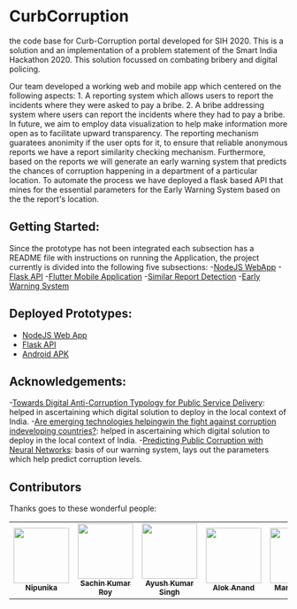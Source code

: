 # CurbCorruption
the code base for Curb-Corruption portal developed for SIH 2020.
This is a solution and an implementation of a problem statement of the Smart India Hackathon 2020. This solution focussed on combating bribery and digital policing.

Our team developed a working web and mobile app which centered on the following aspects:
    1. A reporting system which allows users to report the incidents where they were asked to pay a bribe.
    2. A bribe addressing system where users can report the incidents where they had to pay a bribe.
In future, we aim to employ data visualization to help make information more open as to facilitate upward transparency.
The reporting mechanism guaratees anonimity if the user opts for it, to ensure that reliable anonymous reports we have a report similarity checking mechanism. Furthermore, based on the reports we will generate an early warning system that predicts the chances of corruption happening in a department of a particular location. To automate the process we have deployed a flask based API that mines for the essential parameters for the Early Warning System based on the the report's location.


## Getting Started:
Since the prototype has not been integrated each subsection has a README file with instructions on running the Application, the project currently is divided into the following five subsections:
-[NodeJS WebApp](https://github.com/Nipunnyka/CurbCorruption/tree/master/WebAppQC)
-[Flask API](https://github.com/Nipunnyka/CurbCorruption/tree/master/API)
-[Flutter Mobile Application](https://github.com/Nipunnyka/CurbCorruption/tree/master/SIH-Mobile-App)
-[Similar Report Detection](https://github.com/Nipunnyka/CurbCorruption/tree/master/report_similarity_model)
-[Early Warning System](https://github.com/Nipunnyka/CurbCorruption/tree/master/early_warning_system)

## Deployed Prototypes:
- [NodeJS Web App](https://curb-corruption.herokuapp.com/)  
- [Flask API](https://curb-corruption-api.herokuapp.com/?city=Mumbai&state=Maharashtra) 
- [Android APK](https://github.com/Nipunnyka/CurbCorruption/blob/master/SIH-Mobile-App/sih_app-2.apk)
 
## Acknowledgements:
-[Towards Digital Anti-Corruption Typology for Public Service Delivery](https://dl.acm.org/doi/abs/10.1145/3325112.3325266): helped in ascertaining which digital solution to deploy in the local context of India.
-[Are emerging technologies helpingwin the fight against corruption indeveloping countries?](http://www.govtransparency.eu/wp-content/uploads/2019/02/ICT-corruption-24Feb19_FINAL.pdf): helped in ascertaining which digital solution to deploy in the local context of India.
-[Predicting Public Corruption with Neural Networks](https://papers.ssrn.com/sol3/papers.cfm?abstract_id=3075828): basis of our warning system, lays out the parameters which help predict corruption levels.


## Contributors
Thanks goes to these wonderful people:
<table>
  <tr>
    <td align="center"><a href="https://github.com/Nipunnyka"><img src="https://avatars.githubusercontent.com/Nipunnyka" width="100px;" alt=""/><br /><sub><b>Nipunika</b></sub></a><br /> </td>
    <td align="center"><a href="https://github.com/github-sr"><img src="https://avatars.githubusercontent.com/github-sr" width="100px;" alt=""/><br /><sub><b>Sachin Kumar Roy</b></sub></a><br /></td>
    <td align="center"><a href="https://github.com/Ayush-KS"><img src="https://avatars2.githubusercontent.com/u/45496026?s=400&v=4" width="100px;" alt=""/><br /><sub><b>Ayush Kumar Singh</b></sub></a><br /></td>
    <td align="center"><a href="https://github.com/AloxGit"><img src="https://avatars2.githubusercontent.com/u/45495804?s=400&v=4" width="100px;" alt=""/><br /><sub><b>Alok Anand</b></sub></a><br /></td>
    <td align="center"><a href="https://sinchang.me"><img src="https://avatars0.githubusercontent.com/u/3297859?v=4" width="100px;" alt=""/><br /><sub><b>Manan Arora</b></sub></a><br /></td>
    <td align="center"><a href="http://maxcubing.wordpress.com"><img src="https://avatars0.githubusercontent.com/u/8260834?v=4" width="100px;" alt=""/><br /><sub><b>Prakhar Garg</b></sub></a><br /></td>
   </tr>
</table>

